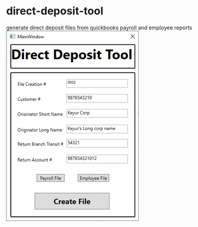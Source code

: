 # direct-deposit-tool
generate direct deposit files from quickbooks payroll and employee reports
![](https://github.com/keypat/direct-deposit-tool/blob/master/GUI.PNG)
